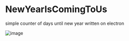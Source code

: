 # NewYearIsComingToUs
simple counter of days until new year written on electron

![image](https://github.com/user-attachments/assets/08ae8fbc-d5b6-447f-8476-393b2c6a2f24)
